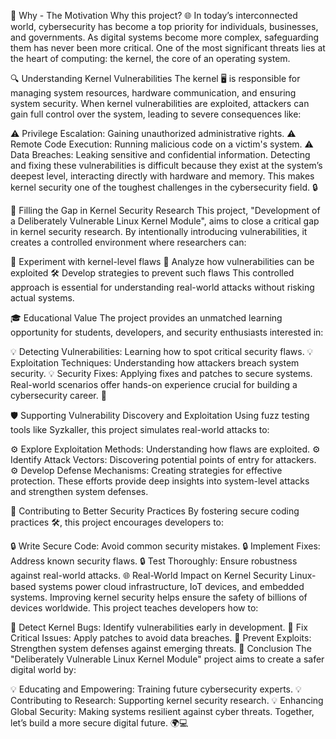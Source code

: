 💪 Why - The Motivation
Why this project? 🌐 In today’s interconnected world, cybersecurity has become a top priority for individuals, businesses, and governments. As digital systems become more complex, safeguarding them has never been more critical. One of the most significant threats lies at the heart of computing: the kernel, the core of an operating system.

🔍 Understanding Kernel Vulnerabilities
The kernel 🖥️ is responsible for managing system resources, hardware communication, and ensuring system security. When kernel vulnerabilities are exploited, attackers can gain full control over the system, leading to severe consequences like:

⚠️ Privilege Escalation: Gaining unauthorized administrative rights.
⚠️ Remote Code Execution: Running malicious code on a victim's system.
⚠️ Data Breaches: Leaking sensitive and confidential information.
Detecting and fixing these vulnerabilities is difficult because they exist at the system’s deepest level, interacting directly with hardware and memory. This makes kernel security one of the toughest challenges in the cybersecurity field. 🔒

🌟 Filling the Gap in Kernel Security Research
This project, "Development of a Deliberately Vulnerable Linux Kernel Module", aims to close a critical gap in kernel security research. By intentionally introducing vulnerabilities, it creates a controlled environment where researchers can:

🧪 Experiment with kernel-level flaws
🔬 Analyze how vulnerabilities can be exploited
🛠️ Develop strategies to prevent such flaws
This controlled approach is essential for understanding real-world attacks without risking actual systems.

🎓 Educational Value
The project provides an unmatched learning opportunity for students, developers, and security enthusiasts interested in:

💡 Detecting Vulnerabilities: Learning how to spot critical security flaws.
💡 Exploitation Techniques: Understanding how attackers breach system security.
💡 Security Fixes: Applying fixes and patches to secure systems.
Real-world scenarios offer hands-on experience crucial for building a cybersecurity career. 🔐

🛡️ Supporting Vulnerability Discovery and Exploitation
Using fuzz testing tools like Syzkaller, this project simulates real-world attacks to:

⚙️ Explore Exploitation Methods: Understanding how flaws are exploited.
⚙️ Identify Attack Vectors: Discovering potential points of entry for attackers.
⚙️ Develop Defense Mechanisms: Creating strategies for effective protection.
These efforts provide deep insights into system-level attacks and strengthen system defenses.

🤝 Contributing to Better Security Practices
By fostering secure coding practices 🛠️, this project encourages developers to:

🔒 Write Secure Code: Avoid common security mistakes.
🔒 Implement Fixes: Address known security flaws.
🔒 Test Thoroughly: Ensure robustness against real-world attacks.
🌐 Real-World Impact on Kernel Security
Linux-based systems power cloud infrastructure, IoT devices, and embedded systems. Improving kernel security helps ensure the safety of billions of devices worldwide. This project teaches developers how to:

🔧 Detect Kernel Bugs: Identify vulnerabilities early in development.
🔧 Fix Critical Issues: Apply patches to avoid data breaches.
🔧 Prevent Exploits: Strengthen system defenses against emerging threats.
🚀 Conclusion
The "Deliberately Vulnerable Linux Kernel Module" project aims to create a safer digital world by:

💡 Educating and Empowering: Training future cybersecurity experts.
💡 Contributing to Research: Supporting kernel security research.
💡 Enhancing Global Security: Making systems resilient against cyber threats.
Together, let’s build a more secure digital future. 🌍💻